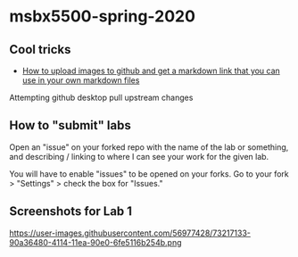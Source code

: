 # msbx5500-spring-2020

## Cool tricks
* [How to upload images to github and get a markdown link that you can use in your own markdown files](https://gist.github.com/vinkla/dca76249ba6b73c5dd66a4e986df4c8d)

Attempting github desktop pull upstream changes


## How to "submit" labs

Open an "issue" on your forked repo with the name of the lab or something, and describing / linking to where I can see your work for the given lab.

You will have to enable "issues" to be opened on your forks. Go to your fork > "Settings" > check the box for "Issues."

## Screenshots for Lab 1

https://user-images.githubusercontent.com/56977428/73217133-90a36480-4114-11ea-90e0-6fe5116b254b.png
